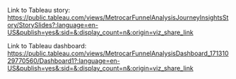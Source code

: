 
Link to Tableau story: https://public.tableau.com/views/MetrocarFunnelAnalysisJourneyInsightsStory/StorySlides?:language=en-US&publish=yes&:sid=&:display_count=n&:origin=viz_share_link

Link to Tableau dashboard: https://public.tableau.com/views/MetrocarFunnelAnalysisDashboard_17131029770560/Dashboard1?:language=en-US&publish=yes&:sid=&:display_count=n&:origin=viz_share_link